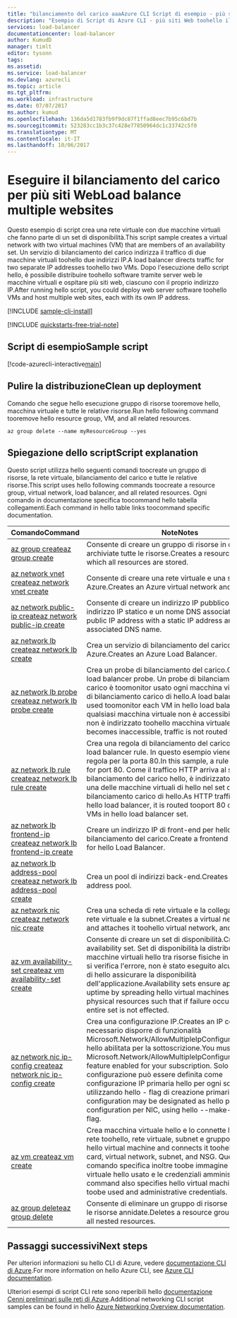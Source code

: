 ```yaml
---
title: "bilanciamento del carico aaaAzure CLI Script di esempio - più siti Web con hello CLI di Azure | Documenti Microsoft"
description: "Esempio di Script di Azure CLI - più siti Web toohello il bilanciamento del carico stessa macchina virtuale"
services: load-balancer
documentationcenter: load-balancer
author: KumudD
manager: timlt
editor: tysonn
tags: 
ms.assetid: 
ms.service: load-balancer
ms.devlang: azurecli
ms.topic: article
ms.tgt_pltfrm: 
ms.workload: infrastructure
ms.date: 07/07/2017
ms.author: kumud
ms.openlocfilehash: 136da5d1783fb9f9dc87f1ffad8eec7b95c6bd7b
ms.sourcegitcommit: 523283cc1b3c37c428e77850964dc1c33742c5f0
ms.translationtype: MT
ms.contentlocale: it-IT
ms.lasthandoff: 10/06/2017
---
```

# <a name="load-balance-multiple-websites"></a><span data-ttu-id="5fb43-103">Eseguire il bilanciamento del carico per più siti Web</span><span class="sxs-lookup"><span data-stu-id="5fb43-103">Load balance multiple websites</span></span>

<span data-ttu-id="5fb43-104">Questo esempio di script crea una rete virtuale con due macchine virtuali che fanno parte di un set di disponibilità.</span><span class="sxs-lookup"><span data-stu-id="5fb43-104">This script sample creates a virtual network with two virtual machines (VM) that are members of an availability set.</span></span> <span data-ttu-id="5fb43-105">Un servizio di bilanciamento del carico indirizza il traffico di due macchine virtuali toohello due indirizzi IP.</span><span class="sxs-lookup"><span data-stu-id="5fb43-105">A load balancer directs traffic for two separate IP addresses toohello two VMs.</span></span> <span data-ttu-id="5fb43-106">Dopo l'esecuzione dello script hello, è possibile distribuire toohello software tramite server web le macchine virtuali e ospitare più siti web, ciascuno con il proprio indirizzo IP.</span><span class="sxs-lookup"><span data-stu-id="5fb43-106">After running hello script, you could deploy web server software toohello VMs and host multiple web sites, each with its own IP address.</span></span>

[!INCLUDE [sample-cli-install](../../../includes/sample-cli-install.md)]

[!INCLUDE [quickstarts-free-trial-note](../../../includes/quickstarts-free-trial-note.md)]

## <a name="sample-script"></a><span data-ttu-id="5fb43-107">Script di esempio</span><span class="sxs-lookup"><span data-stu-id="5fb43-107">Sample script</span></span>


[!code-azurecli-interactive[main](../../../cli_scripts/load-balancer/load-balance-multiple-web-sites-vm/load-balance-multiple-web-sites-vm.sh  "Load balance multiple web sites")]

## <a name="clean-up-deployment"></a><span data-ttu-id="5fb43-108">Pulire la distribuzione</span><span class="sxs-lookup"><span data-stu-id="5fb43-108">Clean up deployment</span></span> 

<span data-ttu-id="5fb43-109">Comando che segue hello esecuzione gruppo di risorse tooremove hello, macchina virtuale e tutte le relative risorse.</span><span class="sxs-lookup"><span data-stu-id="5fb43-109">Run hello following command tooremove hello resource group, VM, and all related resources.</span></span>

```azurecli
az group delete --name myResourceGroup --yes
```

## <a name="script-explanation"></a><span data-ttu-id="5fb43-110">Spiegazione dello script</span><span class="sxs-lookup"><span data-stu-id="5fb43-110">Script explanation</span></span>

<span data-ttu-id="5fb43-111">Questo script utilizza hello seguenti comandi toocreate un gruppo di risorse, la rete virtuale, bilanciamento del carico e tutte le relative risorse.</span><span class="sxs-lookup"><span data-stu-id="5fb43-111">This script uses hello following commands toocreate a resource group, virtual network, load balancer, and all related resources.</span></span> <span data-ttu-id="5fb43-112">Ogni comando in documentazione specifica toocommand hello tabella collegamenti.</span><span class="sxs-lookup"><span data-stu-id="5fb43-112">Each command in hello table links toocommand specific documentation.</span></span>

| <span data-ttu-id="5fb43-113">Comando</span><span class="sxs-lookup"><span data-stu-id="5fb43-113">Command</span></span> | <span data-ttu-id="5fb43-114">Note</span><span class="sxs-lookup"><span data-stu-id="5fb43-114">Notes</span></span> |
|---|---|
| [<span data-ttu-id="5fb43-115">az group create</span><span class="sxs-lookup"><span data-stu-id="5fb43-115">az group create</span></span>](https://docs.microsoft.com/cli/azure/group#create) | <span data-ttu-id="5fb43-116">Consente di creare un gruppo di risorse in cui sono archiviate tutte le risorse.</span><span class="sxs-lookup"><span data-stu-id="5fb43-116">Creates a resource group in which all resources are stored.</span></span> |
| [<span data-ttu-id="5fb43-117">az network vnet create</span><span class="sxs-lookup"><span data-stu-id="5fb43-117">az network vnet create</span></span>](https://docs.microsoft.com/cli/azure/network/vnet#create) | <span data-ttu-id="5fb43-118">Consente di creare una rete virtuale e una subnet di Azure.</span><span class="sxs-lookup"><span data-stu-id="5fb43-118">Creates an Azure virtual network and subnet.</span></span> |
| [<span data-ttu-id="5fb43-119">az network public-ip create</span><span class="sxs-lookup"><span data-stu-id="5fb43-119">az network public-ip create</span></span>](https://docs.microsoft.com/cli/azure/network/public-ip#create) | <span data-ttu-id="5fb43-120">Consente di creare un indirizzo IP pubblico con un indirizzo IP statico e un nome DNS associato.</span><span class="sxs-lookup"><span data-stu-id="5fb43-120">Creates a public IP address with a static IP address and an associated DNS name.</span></span> |
| [<span data-ttu-id="5fb43-121">az network lb create</span><span class="sxs-lookup"><span data-stu-id="5fb43-121">az network lb create</span></span>](https://docs.microsoft.com/cli/azure/network/lb#create) | <span data-ttu-id="5fb43-122">Crea un servizio di bilanciamento del carico di Azure.</span><span class="sxs-lookup"><span data-stu-id="5fb43-122">Creates an Azure Load Balancer.</span></span> |
| [<span data-ttu-id="5fb43-123">az network lb probe create</span><span class="sxs-lookup"><span data-stu-id="5fb43-123">az network lb probe create</span></span>](https://docs.microsoft.com/cli/azure/network/lb/probe#create) | <span data-ttu-id="5fb43-124">Crea un probe di bilanciamento del carico.</span><span class="sxs-lookup"><span data-stu-id="5fb43-124">Creates a load balancer probe.</span></span> <span data-ttu-id="5fb43-125">Un probe di bilanciamento del carico è toomonitor usato ogni macchina virtuale nel set di bilanciamento carico di hello.</span><span class="sxs-lookup"><span data-stu-id="5fb43-125">A load balancer probe is used toomonitor each VM in hello load balancer set.</span></span> <span data-ttu-id="5fb43-126">Se qualsiasi macchina virtuale non è accessibile, il traffico non è indirizzato toohello macchina virtuale.</span><span class="sxs-lookup"><span data-stu-id="5fb43-126">If any VM becomes inaccessible, traffic is not routed toohello VM.</span></span> |
| [<span data-ttu-id="5fb43-127">az network lb rule create</span><span class="sxs-lookup"><span data-stu-id="5fb43-127">az network lb rule create</span></span>](https://docs.microsoft.com/cli/azure/network/lb/rule#create) | <span data-ttu-id="5fb43-128">Crea una regola di bilanciamento del carico.</span><span class="sxs-lookup"><span data-stu-id="5fb43-128">Creates a load balancer rule.</span></span> <span data-ttu-id="5fb43-129">In questo esempio viene creata una regola per la porta 80.</span><span class="sxs-lookup"><span data-stu-id="5fb43-129">In this sample, a rule is created for port 80.</span></span> <span data-ttu-id="5fb43-130">Come il traffico HTTP arriva al servizio di bilanciamento del carico hello, è indirizzato tooport 80 una delle macchine virtuali di hello nel set di bilanciamento carico di hello.</span><span class="sxs-lookup"><span data-stu-id="5fb43-130">As HTTP traffic arrives at hello load balancer, it is routed tooport 80 one of hello VMs in hello load balancer set.</span></span> |
| [<span data-ttu-id="5fb43-131">az network lb frontend-ip create</span><span class="sxs-lookup"><span data-stu-id="5fb43-131">az network lb frontend-ip create</span></span>](https://docs.microsoft.com/cli/azure/network/lb/frontend-ip#create) | <span data-ttu-id="5fb43-132">Creare un indirizzo IP di front-end per hello bilanciamento del carico.</span><span class="sxs-lookup"><span data-stu-id="5fb43-132">Create a frontend IP address for hello Load Balancer.</span></span> |
| [<span data-ttu-id="5fb43-133">az network lb address-pool create</span><span class="sxs-lookup"><span data-stu-id="5fb43-133">az network lb address-pool create</span></span>](https://docs.microsoft.com/cli/azure/network/lb/address-pool#create) | <span data-ttu-id="5fb43-134">Crea un pool di indirizzi back-end.</span><span class="sxs-lookup"><span data-stu-id="5fb43-134">Creates a backend address pool.</span></span> |
| [<span data-ttu-id="5fb43-135">az network nic create</span><span class="sxs-lookup"><span data-stu-id="5fb43-135">az network nic create</span></span>](https://docs.microsoft.com/cli/azure/network/nic#create) | <span data-ttu-id="5fb43-136">Crea una scheda di rete virtuale e la collega toohello di rete virtuale e la subnet.</span><span class="sxs-lookup"><span data-stu-id="5fb43-136">Creates a virtual network card and attaches it toohello virtual network, and subnet.</span></span> |
| [<span data-ttu-id="5fb43-137">az vm availability-set create</span><span class="sxs-lookup"><span data-stu-id="5fb43-137">az vm availability-set create</span></span>](https://docs.microsoft.com/cli/azure/network/lb/rule#create) | <span data-ttu-id="5fb43-138">Consente di creare un set di disponibilità.</span><span class="sxs-lookup"><span data-stu-id="5fb43-138">Creates an availability set.</span></span> <span data-ttu-id="5fb43-139">Set di disponibilità la distribuzione di macchine virtuali hello tra risorse fisiche in modo che se si verifica l'errore, non è stato eseguito alcun set intero di hello assicurare la disponibilità dell'applicazione.</span><span class="sxs-lookup"><span data-stu-id="5fb43-139">Availability sets ensure application uptime by spreading hello virtual machines across physical resources such that if failure occurs, hello entire set is not effected.</span></span> |
| [<span data-ttu-id="5fb43-140">az network nic ip-config create</span><span class="sxs-lookup"><span data-stu-id="5fb43-140">az network nic ip-config create</span></span>](https://docs.microsoft.com/cli/azure/network/nic/ip-config#create) | <span data-ttu-id="5fb43-141">Crea una configurazione IP.</span><span class="sxs-lookup"><span data-stu-id="5fb43-141">Creates an IP confiuration.</span></span> <span data-ttu-id="5fb43-142">È necessario disporre di funzionalità Microsoft.Network/AllowMultipleIpConfigurationsPerNic hello abilitata per la sottoscrizione.</span><span class="sxs-lookup"><span data-stu-id="5fb43-142">You must have hello Microsoft.Network/AllowMultipleIpConfigurationsPerNic feature enabled for your subscription.</span></span> <span data-ttu-id="5fb43-143">Solo una configurazione può essere definita come configurazione IP primaria hello per ogni scheda di rete, utilizzando hello - flag di creazione primario.</span><span class="sxs-lookup"><span data-stu-id="5fb43-143">Only one configuration may be designated as hello primary IP configuration per NIC, using hello --make-primary flag.</span></span> |
| [<span data-ttu-id="5fb43-144">az vm create</span><span class="sxs-lookup"><span data-stu-id="5fb43-144">az vm create</span></span>](https://docs.microsoft.com/cli/azure/vm/availability-set#create) | <span data-ttu-id="5fb43-145">Crea macchina virtuale hello e lo connette la scheda di rete toohello, rete virtuale, subnet e gruppo.</span><span class="sxs-lookup"><span data-stu-id="5fb43-145">Creates hello virtual machine and connects it toohello network card, virtual network, subnet, and NSG.</span></span> <span data-ttu-id="5fb43-146">Questo comando specifica inoltre toobe immagine di macchina virtuale hello usato e le credenziali amministrative.</span><span class="sxs-lookup"><span data-stu-id="5fb43-146">This command also specifies hello virtual machine image toobe used and administrative credentials.</span></span>  |
| [<span data-ttu-id="5fb43-147">az group delete</span><span class="sxs-lookup"><span data-stu-id="5fb43-147">az group delete</span></span>](https://docs.microsoft.com/cli/azure/vm/extension#set) | <span data-ttu-id="5fb43-148">Consente di eliminare un gruppo di risorse incluse tutte le risorse annidate.</span><span class="sxs-lookup"><span data-stu-id="5fb43-148">Deletes a resource group including all nested resources.</span></span> |

## <a name="next-steps"></a><span data-ttu-id="5fb43-149">Passaggi successivi</span><span class="sxs-lookup"><span data-stu-id="5fb43-149">Next steps</span></span>

<span data-ttu-id="5fb43-150">Per ulteriori informazioni su hello CLI di Azure, vedere [documentazione CLI di Azure](https://docs.microsoft.com/cli/azure/overview).</span><span class="sxs-lookup"><span data-stu-id="5fb43-150">For more information on hello Azure CLI, see [Azure CLI documentation](https://docs.microsoft.com/cli/azure/overview).</span></span>

<span data-ttu-id="5fb43-151">Ulteriori esempi di script CLI rete sono reperibili hello [documentazione Cenni preliminari sulle reti di Azure](../cli-samples.md?toc=%2fazure%2fnetworking%2ftoc.json).</span><span class="sxs-lookup"><span data-stu-id="5fb43-151">Additional networking CLI script samples can be found in hello [Azure Networking Overview documentation](../cli-samples.md?toc=%2fazure%2fnetworking%2ftoc.json).</span></span>
